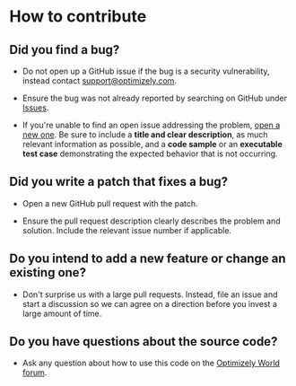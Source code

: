 # How to contribute

## Did you find a bug?

* Do not open up a GitHub issue if the bug is a security vulnerability, instead contact support@optimizely.com.

* Ensure the bug was not already reported by searching on GitHub under [Issues](https://github.com/episerver/content-delivery-js-sdk/issues).

* If you're unable to find an open issue addressing the problem, [open a new one](https://github.com/episerver/content-delivery-js-sdk/issues/new). Be sure to include a **title and clear description**, as much relevant information as possible, and a **code sample** or an **executable test case** demonstrating the expected behavior that is not occurring.

## Did you write a patch that fixes a bug?

* Open a new GitHub pull request with the patch.

* Ensure the pull request description clearly describes the problem and solution. Include the relevant issue number if applicable.

## Do you intend to add a new feature or change an existing one?

* Don't surprise us with a large pull requests. Instead, file an issue and start a discussion so we can agree on a direction before you invest a large amount of time.

## Do you have questions about the source code?

* Ask any question about how to use this code on the [Optimizely World forum](https://world.optimizely.com/forum/).
